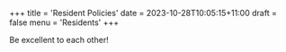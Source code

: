 +++
title = 'Resident Policies'
date = 2023-10-28T10:05:15+11:00
draft = false
menu = 'Residents'
+++

Be excellent to each other! 

